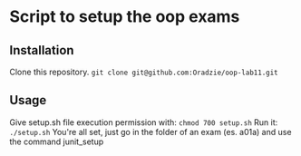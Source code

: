 # Script to setup the oop exams

## Installation

Clone this repository.
`git clone git@github.com:Oradzie/oop-lab11.git`

## Usage

Give setup.sh file execution permission with:
`chmod 700 setup.sh`
Run it:
`./setup.sh`
You're all set, just go in the folder of an exam (es. a01a) and use the command junit_setup
